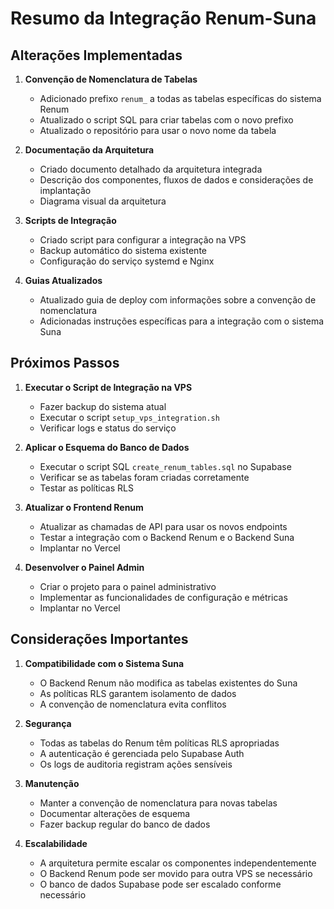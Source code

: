 # Resumo da Integração Renum-Suna

## Alterações Implementadas

1. **Convenção de Nomenclatura de Tabelas**
   - Adicionado prefixo `renum_` a todas as tabelas específicas do sistema Renum
   - Atualizado o script SQL para criar tabelas com o novo prefixo
   - Atualizado o repositório para usar o novo nome da tabela

2. **Documentação da Arquitetura**
   - Criado documento detalhado da arquitetura integrada
   - Descrição dos componentes, fluxos de dados e considerações de implantação
   - Diagrama visual da arquitetura

3. **Scripts de Integração**
   - Criado script para configurar a integração na VPS
   - Backup automático do sistema existente
   - Configuração do serviço systemd e Nginx

4. **Guias Atualizados**
   - Atualizado guia de deploy com informações sobre a convenção de nomenclatura
   - Adicionadas instruções específicas para a integração com o sistema Suna

## Próximos Passos

1. **Executar o Script de Integração na VPS**
   - Fazer backup do sistema atual
   - Executar o script `setup_vps_integration.sh`
   - Verificar logs e status do serviço

2. **Aplicar o Esquema do Banco de Dados**
   - Executar o script SQL `create_renum_tables.sql` no Supabase
   - Verificar se as tabelas foram criadas corretamente
   - Testar as políticas RLS

3. **Atualizar o Frontend Renum**
   - Atualizar as chamadas de API para usar os novos endpoints
   - Testar a integração com o Backend Renum e o Backend Suna
   - Implantar no Vercel

4. **Desenvolver o Painel Admin**
   - Criar o projeto para o painel administrativo
   - Implementar as funcionalidades de configuração e métricas
   - Implantar no Vercel

## Considerações Importantes

1. **Compatibilidade com o Sistema Suna**
   - O Backend Renum não modifica as tabelas existentes do Suna
   - As políticas RLS garantem isolamento de dados
   - A convenção de nomenclatura evita conflitos

2. **Segurança**
   - Todas as tabelas do Renum têm políticas RLS apropriadas
   - A autenticação é gerenciada pelo Supabase Auth
   - Os logs de auditoria registram ações sensíveis

3. **Manutenção**
   - Manter a convenção de nomenclatura para novas tabelas
   - Documentar alterações de esquema
   - Fazer backup regular do banco de dados

4. **Escalabilidade**
   - A arquitetura permite escalar os componentes independentemente
   - O Backend Renum pode ser movido para outra VPS se necessário
   - O banco de dados Supabase pode ser escalado conforme necessário